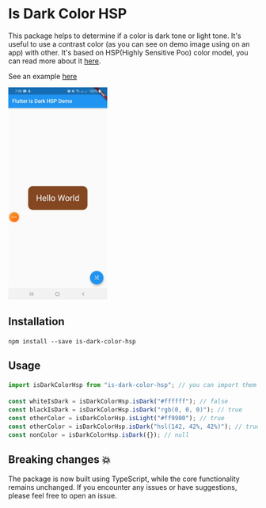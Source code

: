 # Is Dark Color HSP

This package helps to determine if a color is dark tone or light tone. It's useful to use a contrast color (as you can see on demo image using on an app) with other. It's based on HSP(Highly Sensitive Poo) color model, you can read more about it [here](http://alienryderflex.com/hsp.html).

See an example [here](https://github.com/ajomuch92/is-dark-color-hsp/blob/master/example/index.js)

<img src="https://raw.githubusercontent.com/ajomuch92/flutter-is-dark-color-hsp/master/assets/demo.gif" width="200" height="429"/>

## Installation

`npm install --save is-dark-color-hsp`

## Usage

```javascript
import isDarkColorHsp from "is-dark-color-hsp"; // you can import them individually as `import { isDark, isLight } from 'is-dark-color-hsp'`

const whiteIsDark = isDarkColorHsp.isDark("#ffffff"); // false
const blackIsDark = isDarkColorHsp.isDark("rgb(0, 0, 0)"); // true
const otherColor = isDarkColorHsp.isLight("#ff9900"); // true
const otherColor = isDarkColorHsp.isDark("hsl(142, 42%, 42%)"); // true
const nonColor = isDarkColorHsp.isDark({}); // null
```

## Breaking changes 💥

The package is now built using TypeScript, while the core functionality remains unchanged. If you encounter any issues or have suggestions, please feel free to open an issue.
